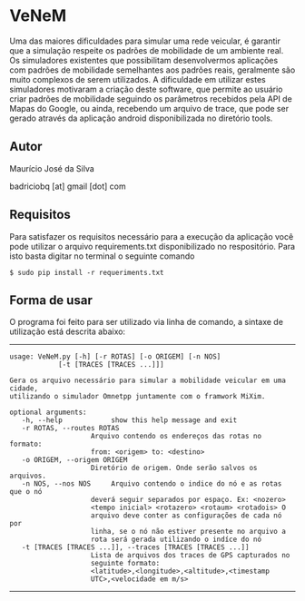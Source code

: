 VeNeM
===========

Uma das maiores dificuldades para simular uma rede veicular, é garantir
que a simulação respeite os padrões de mobilidade de um ambiente real.
Os simuladores existentes que possibilitam desenvolvermos aplicações com
padrões de mobilidade semelhantes aos padrões reais, geralmente são muito
complexos de serem utilizados. A dificuldade em utilizar estes simuladores
motivaram a criação deste software, que permite ao usuário criar padrões
de mobilidade seguindo os parâmetros recebidos pela API de Mapas do Google,
ou ainda, recebendo um arquivo de trace, que pode ser gerado através da 
aplicação android disponibilizada no diretório tools. 


Autor
------------------------------------------------------------------------
Maurício José da Silva

badriciobq [at] gmail [dot] com


Requisitos
------------------------------------------------------------------------
Para satisfazer os requisitos necessário para a execução da aplicação você 
pode utilizar o arquivo requirements.txt disponibilizado no respositório. 
Para isto basta digitar no terminal o seguinte comando

    $ sudo pip install -r requeriments.txt


Forma de usar
-------------------------------------------------------------------------

O programa foi feito para ser utilizado via linha de comando, a sintaxe
de utilização está descrita abaixo:

---------------------------------------------------------------------------

    usage: VeNeM.py [-h] [-r ROTAS] [-o ORIGEM] [-n NOS]
                [-t [TRACES [TRACES ...]]]

    Gera os arquivo necessário para simular a mobilidade veicular em uma cidade,
    utilizando o simulador Omnetpp juntamente com o framwork MiXim.

    optional arguments:
       -h, --help            show this help message and exit
       -r ROTAS, --routes ROTAS
                        Arquivo contendo os endereços das rotas no formato:
                        from: <origem> to: <destino>
       -o ORIGEM, --origem ORIGEM
                        Diretório de origem. Onde serão salvos os arquivos.
       -n NOS, --nos NOS     Arquivo contendo o indice do nó e as rotas que o nó
                        deverá seguir separados por espaço. Ex: <nozero>
                        <tempo inicial> <rotazero> <rotaum> <rotadois> O
                        arquivo deve conter as configurações de cada nó por
                        linha, se o nó não estiver presente no arquivo a
                        rota será gerada utilizando o indíce do nó
       -t [TRACES [TRACES ...]], --traces [TRACES [TRACES ...]]
                        Lista de arquivos dos traces de GPS capturados no
                        seguinte formato:
                        <latitude>,<longitude>,<altitude>,<timestamp
                        UTC>,<velocidade em m/s>
------------------------------------------------------------------------------
